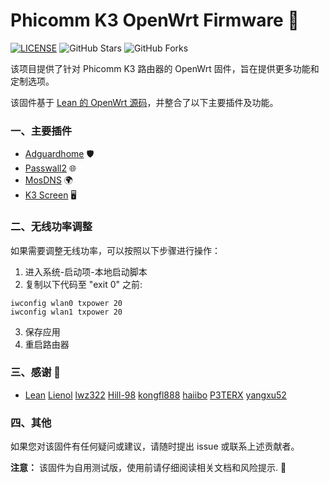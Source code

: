 
# Phicomm K3 OpenWrt Firmware 🚀
[![LICENSE](https://img.shields.io/github/license/mashape/apistatus.svg?style=flat-square&label=LICENSE)](https://github.com/JE668/Phicomm-K3-LEDE-Firmware-Lean/blob/master/LICENSE)
![GitHub Stars](https://img.shields.io/github/stars/JE668/Phicomm-K3-LEDE-Firmware-Lean.svg?style=flat-square&label=Stars&logo=github)
![GitHub Forks](https://img.shields.io/github/forks/JE668/Phicomm-K3-LEDE-Firmware-Lean.svg?style=flat-square&label=Forks&logo=github)

该项目提供了针对 Phicomm K3 路由器的 OpenWrt 固件，旨在提供更多功能和定制选项。

该固件基于 [Lean 的 OpenWrt 源码](https://github.com/coolsnowwolf/lede)，并整合了以下主要插件及功能。

### 一、主要插件

- [Adguardhome](https://github.com/kongfl888/luci-app-adguardhome) 🛡️
- [Passwall2](https://github.com/haiibo/openwrt-packages) 🌐
- [MosDNS](https://github.com/yangxu52/luci-app-k3screenctrl) 🌍
- [K3 Screen](https://github.com/yangxu52/luci-app-k3screenctrl) 🖥️


### 二、无线功率调整

如果需要调整无线功率，可以按照以下步骤进行操作：

1. 进入系统-启动项-本地启动脚本
2. 复制以下代码至 "exit 0" 之前:
```shell
iwconfig wlan0 txpower 20
iwconfig wlan1 txpower 20
```
3. 保存应用
4. 重启路由器


### 三、感谢 🙏

- [Lean](https://github.com/coolsnowwolf)  [Lienol](https://github.com/Lienol)  [lwz322](https://github.com/lwz322)  [Hill-98](https://github.com/Hill-98)  [kongfl888](https://github.com/kongfl888) [haiibo](https://github.com/haiibo)  [P3TERX](https://github.com/P3TERX)  [yangxu52](https://github.com/yangxu52)


### 四、其他

如果您对该固件有任何疑问或建议，请随时提出 issue 或联系上述贡献者。

**注意：** 该固件为自用测试版，使用前请仔细阅读相关文档和风险提示. 🚨
